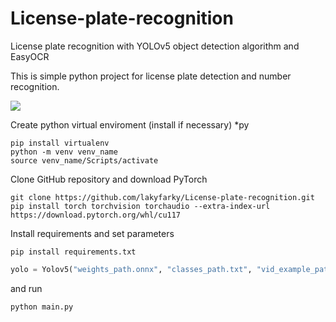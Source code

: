# License-plate-recognition
License plate recognition with YOLOv5 object detection algorithm and EasyOCR

This is simple python project for license plate detection and number recognition. 

 ![](164_GIF.gif) 
 
Create python virtual enviroment (install if necessary)
*py
```
pip install virtualenv
python -m venv venv_name
source venv_name/Scripts/activate
```
Clone GitHub repository and download PyTorch 
```
git clone https://github.com/lakyfarky/License-plate-recognition.git
pip install torch torchvision torchaudio --extra-index-url https://download.pytorch.org/whl/cu117
```
Install requirements and set parameters 
```
pip install requirements.txt
```
```py
yolo = Yolov5("weights_path.onnx", "classes_path.txt", "vid_example_path.mp4")
```
and run 
```
python main.py
```


